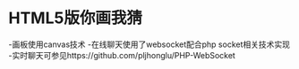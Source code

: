 
HTML5版你画我猜
=============================

  -画板使用canvas技术
  -在线聊天使用了websocket配合php socket相关技术实现
  -实时聊天可参见https://github.com/pljhonglu/PHP-WebSocket

